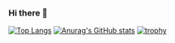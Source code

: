 ### Hi there 👋
[![Top Langs](https://github-readme-stats.vercel.app/api/top-langs/?username=namelessiety)](https://github.com/anuraghazra/github-readme-stats)
[![Anurag's GitHub stats](https://github-readme-stats.vercel.app/api?username=namelessiety)](https://github.com/anuraghazra/github-readme-stats)
[![trophy](https://github-profile-trophy.vercel.app/?username=namelessiety)](https://github.com/ryo-ma/github-profile-trophy)
<!--
**Namelessiety/Namelessiety** is a ✨ _special_ ✨ repository because its `README.md` (this file) appears on your GitHub profile.

Here are some ideas to get you started:

- 🔭 I’m currently working on ...
- 🌱 I’m currently learning ...
- 👯 I’m looking to collaborate on ...
- 🤔 I’m looking for help with ...
- 💬 Ask me about ...
- 📫 How to reach me: ...
- 😄 Pronouns: ...
- ⚡ Fun fact: ...
-->
